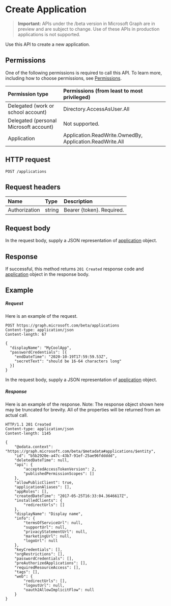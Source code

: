 # Create Application

> **Important:** APIs under the /beta version in Microsoft Graph are in preview and are subject to change. Use of these APIs in production applications is not supported.

Use this API to create a new application.

## Permissions
One of the following permissions is required to call this API. To learn more, including how to choose permissions, see [Permissions](../../../concepts/permissions_reference.md).


|Permission type      | Permissions (from least to most privileged)              |
|:--------------------|:---------------------------------------------------------|
|Delegated (work or school account) | Directory.AccessAsUser.All    |
|Delegated (personal Microsoft account) | Not supported.    |
|Application | Application.ReadWrite.OwnedBy, Application.ReadWrite.All |

## HTTP request
<!-- { "blockType": "ignored" } -->
```http
POST /applications
```

## Request headers
| Name       | Type | Description|
|:---------------|:--------|:----------|
| Authorization  | string  | Bearer {token}. Required. |

## Request body
In the request body, supply a JSON representation of [application](../resources/application.md) object.

## Response

If successful, this method returns `201 Created` response code and [application](../resources/application.md) object in the response body.

## Example
##### Request
Here is an example of the request.
<!-- {
  "blockType": "request",
  "name": "create_application_from_applications"
}-->
```http
POST https://graph.microsoft.com/beta/applications
Content-type: application/json
Content-length: 67

{
  "displayName": "MyCoolApp",
  "passwordCredentials": [{
    "endDateTime": "2020-10-19T17:59:59.53Z",
    "secretText": "should be 16-64 characters long"
  }]
}
```
In the request body, supply a JSON representation of [application](../resources/application.md) object.
##### Response
Here is an example of the response. Note: The response object shown here may be truncated for brevity. All of the properties will be returned from an actual call.
<!-- {
  "blockType": "response",
  "truncated": true,
  "@odata.type": "microsoft.graph.application"
} -->
```http
HTTP/1.1 201 Created
Content-type: application/json
Content-length: 1145

{
    "@odata.context": "https://graph.microsoft.com/beta/$metadata#applications/$entity",
    "id": "b5b2920e-a47c-43b7-91ef-25ae96fddddd",
    "deletedDateTime": null,
    "api": {
        "acceptedAccessTokenVersion": 2,
        "publishedPermissionScopes": []
    },
    "allowPublicClient": true,
    "applicationAliases": [],
    "appRoles": [],
    "createdDateTime": "2017-05-25T16:33:04.3646617Z",
    "installedClients": {
        "redirectUrls": []
    },
    "displayName": "Display name",
    "info": {
        "termsOfServiceUrl": null,
        "supportUrl": null,
        "privacyStatementUrl": null,
        "marketingUrl": null,
        "logoUrl": null
    },
    "keyCredentials": [],
    "orgRestrictions": [],
    "passwordCredentials": [],
    "preAuthorizedApplications": [],
    "requiredResourceAccess": [],
    "tags": [],
    "web": {
        "redirectUrls": [],
        "logoutUrl": null,
        "oauth2AllowImplicitFlow": null
    }
}
```

<!-- uuid: 8fcb5dbc-d5aa-4681-8e31-b001d5168d79
2015-10-25 14:57:30 UTC -->
<!-- {
  "type": "#page.annotation",
  "description": "Create application",
  "keywords": "",
  "section": "documentation",
  "tocPath": ""
}-->
